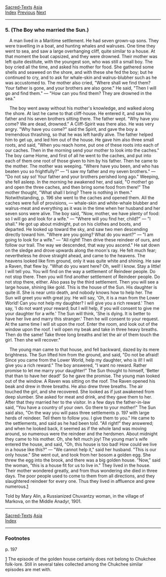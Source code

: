[Sacred-Texts](../../index) [Asia](../index)  
[Index](index) [Previous](cm59) [Next](next)

------------------------------------------------------------------------

### 5. (The Boy who married the Sun.)

 A man lived in a Maritime settlement. He had seven grown-up sons. They
were travelling in a boat, and hunting whales and walruses. One time
they went to sea, and saw a large overhanging cliff, quite similar to a
house. At that moment the boat capsized, and they were drowned. Their
mother was left quite destitute, with the youngest son, who was still a
small boy. The boy cried all the time, and asked his mother for food.
She gathered some shells and seaweed on the shore, and with these she
fed the boy; but he continued to cry, and to ask for whale-skin and
walrus-blubher such as he was accustomed to. The mother also cried,
"Where shall we find them? Your father is gone, and your brothers are
also gone." He said, "Then I will go and find them." — "How can you find
them? They are drowned in the sea."

 The boy went away without his mother's knowledge, and walked along the
shore. At last he came to that cliff-house. He entered it, and saw his
father and his seven brothers sitting there. The father wept. "Why have
you come? We are dead, drowned." A Cliff-Spirit was there also. He was
very angry. "Why have you come?" said the Spirit, and gave the boy a
tremendous thrashing, so that he was left hardly alive. The father
helped him to get up, and led him out of the house. He gave him also
three small roots, and said, "When you reach home, put one of these
roots into each of our caches. Then in the morning send your mother to
look into the caches." The boy came Home, and first of all he went to
the caches, and put into each of them one root of those given to him by
his father. Then he came to the mother. The mother was weeping. "Where
have you been, and who has beaten you so frightfully?" — "I saw my
father and my seven brothers." — "Do not say so! Your father and your
brothers perished long ago." Weeping, she fell asleep. In the morning he
awakened her, and said, "O mother! go and open the three caches, and
then bring some food from there!" The mother thought, "What shall I
bring? There is nothing in them." Notwithstanding, <span
id="page_196">p. 196</span> she went to the caches and opened them. All
the caches were full of provisions, — whale-skin and white-whale blubber
and walrus-meat and everything as it was in the time when her husband
and her seven sons were alive. The boy said, "Now, mother, we have
plenty of food: so I will go and look for a wife." — "Where will you
find her, child?" — "I shall." He got up about midnight, put on his
clothes and boots, and departed. He looked up toward the sky, and saw
two men descending directly toward him. "Where are you going? What do
you want?" — "I am going to look for a wife." — "All right! Then drive
these reindeer of ours, and follow our trail. The way we descended, that
way you ascend." He sat down on the sledge and drove upwards along the
moon's ray. He felt much fear; nevertheless he drove straight ahead, and
came to the heavens. The heavens looked like firm ground, only it was
quite white and shining. He saw a Raven, that flew by. "What do you want
here? Oh, well! I know. Stay a little! I will tell you. You will find on
the way a settlement of Reindeer people. Do not stop there. Then you
will find another settlement of Reindeer people. Do not stop there,
either. Also pass by the third settlement. Then you will see a large
house, shining like gold. This is the house of the Sun. His daughter is
quite ill. She is near unto death, and nobody knows how to help her. The
Sun will greet you with great joy. He will say, 'Oh, it is a man from
the Lower World! Can you not help my daughter? I will give you a rich
reward.' Then say, 'I do not want your reward; but I will help, if you
will consent to give me your daughter for a wife.' The Sun will think,
'She is dying. It is better to have her live and marry this stranger.'
Then he will consent to your request. At the same time I will sit upon
the roof. Enter the room, and look out of the window upon the roof. I
will open my beak and take in three heavy breaths. Then do the same!
Take three long breaths and let the air of them touch the girl. Then she
will recover."

 The young man came to that house, and fell backward, dazed by its mere
brightness. The Sun lifted him from the ground, and said, "Do not be
afraid! Since you came from the Lower World, help my daughter, who is
ill! I will give you a rich reward." The boy answered, "I want no
reward. Rather promise to let me marry your daughter!" The Sun thought
to himself, 'Better that than to have her dead!' So he gave the promise.
The young man looked out of the window. A Raven was sitting on the roof.
The Raven opened his beak and drew in three breaths. He also drew three
breaths. The air touched the girl, and she recovered. She looked as if
just awakened from deep slumber. She asked for meat and drink, and they
gave them to her. After that they married her to the visitor. In a few
days the father-in-law said, "You have a country of your own. Go there
to your mother!" The Sun said also, "On the way you will pass three
settlements <span id="page_197">p. 197</span> with large herds of
reindeer. Tell them to follow you. I give them to you." He came to the
settlements, and said as he had been told. "All right!" they answered;
and when he looked back, it seemed as if the whole land was moving
around, so numerous were the reindeer and the herdsmen. About midnight
they came to his mother. Oh, she felt much joy! The young man's wife
entered the house, and said, "Oh, this house is too bad! How could we
live in a house like this?" — "We cannot help it," said her husband.
"This is our only house." She went out, and took from her bosom a golden
egg. She threw the egg into the brook, and there was a big golden house.
"Now," said the woman, "this is a house fit for us to live in." They
lived in the house. Their mother wondered greatly, and from thus
wondering she died in three days. The poor people used to come to them
from all directions, and they slaughtered reindeer for every one. Thus
they lived in affluence and grew numerous.<span
id="page_197_fr_1"></span>[1](#page_197_note_1)

<span class="small">Told by Mary Alin, a Russianized Chuvantzy woman, in
the village of Markova, on the Middle Anadyr, 1901.</span>

------------------------------------------------------------------------

[Sacred-Texts](../../index) [Asia](../index)  
[Index](index)

------------------------------------------------------------------------

### Footnotes

<span id="footnotes_page_197">p. 197</span>

<span id="page_197_note_1"></span>[1](#page_197_fr_1) The episode of the
golden house certainly does not belong to Chukchee folk-lore. Still in
several tales collected among the Chukchee similar episodes are met
with.

 

 

 

 

 

 

 

 

 

 

 

 

 

 

 
